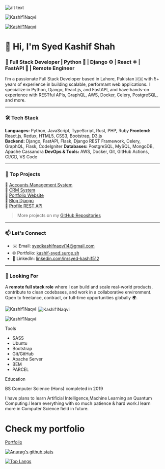 ![alt text](https://images.pexels.com/photos/1779487/pexels-photo-1779487.jpeg?auto=compress&cs=tinysrgb&dpr=2&h=650&w=940)

<p align="left"> <img src="https://komarev.com/ghpvc/?username=Kashif1Naqvi&label=Profile%20views&color=0e75b6&style=flat" alt="Kashif1Naqvi" /> </p>
<p align="left"> <a href="https://github.com/ryo-ma/github-profile-trophy"><img src="https://github-profile-trophy.vercel.app/?username=Kashif1Naqvi" alt="Kashif1Naqvi" /></a> </p>

# 👋 Hi, I'm Syed Kashif Shah

### 🚀 Full Stack Developer | Python 🐍 | Django ⚙️ | React ⚛️ | FastAPI 🚦 | Remote Engineer

I’m a passionate Full Stack Developer based in Lahore, Pakistan 🇵🇰 with 5+ years of experience in building scalable, performant web applications. I specialize in Python, Django, React.js, and FastAPI, and have hands-on experience with RESTful APIs, GraphQL, AWS, Docker, Celery, PostgreSQL, and more.

---

### 🛠️ Tech Stack

**Languages:** Python, JavaScript, TypeScript, Rust, PHP, Ruby
**Frontend:** React.js, Redux, HTML5, CSS3, Bootstrap, D3.js  
**Backend:** Django, FastAPI, Flask, Django REST Framework, Celery, GraphQL, Flask, CodeIgniter
**Databases:** PostgreSQL, MySQL, MongoDB, Apache Cassandra
**DevOps & Tools:** AWS, Docker, Git, GitHub Actions, CI/CD, VS Code  

---

### 📌 Top Projects

🔹 [Accounts Management System](https://accounts.usa.edu.pk/)  
🔹 [CRM System](https://crm.usa.edu.pk/)  
🔹 [Portfolio Website](https://kashif-syed.surge.sh/)  
🔹 [Blog Django](https://github.com/Kashif1Naqvi/Blog-Django)  
🔹 [Profile REST API](https://github.com/Kashif1Naqvi/profile-rest-api)

> More projects on my [GitHub Repositories](https://github.com/Kashif1Naqvi?tab=repositories)

---

### 📫 Let's Connect

- ✉️ Email: [syedkashifnaqvi14@gmail.com](mailto:syedkashifnaqvi14@gmail.com)  
- 🌐 Portfolio: [kashif-syed.surge.sh](https://kashif-syed.surge.sh)  
- 💼 LinkedIn: [linkedin.com/in/syed-kashif512](https://linkedin.com/in/syed-kashif512)

---

### 🎯 Looking For

A **remote full stack role** where I can build and scale real-world products, contribute to clean codebases, and work in a collaborative environment. Open to freelance, contract, or full-time opportunities globally 🌍.



<p><img align="left" src="https://github-readme-stats.vercel.app/api/top-langs?username=Kashif1Naqvi&show_icons=true&locale=en&layout=compact" alt="Kashif1Naqvi" /></p>

<p>&nbsp;<img align="center" src="https://github-readme-stats.vercel.app/api?username=Kashif1Naqvi&show_icons=true&locale=en" alt="Kashif1Naqvi" /></p>

<p><img align="center" src="https://github-readme-streak-stats.herokuapp.com/?user=Kashif1Naqvi&" alt="Kashif1Naqvi" /></p>

Tools

  * SASS 
  * Ubuntu 
  * Bootstrap
  * Git/GitHub
  * Apache Server
  * BEM
  * PARCEL

Education

BS Computer Science (Hons) completed in 2019

I have plans to learn Artificial Intelligence,Machine Learning an Quantum Computing.I learn everything with so much patience & hard work.I learn more in Computer Science field in future.
# Check my portfolio

[Portfolio](http://kashif-syed.surge.sh/)

[![Anurag's github stats](https://github-readme-stats.vercel.app/api?username=Kashif1Naqvi)](https://github.com/anuraghazra/github-readme-stats)

[![Top Langs](https://github-readme-stats.vercel.app/api/top-langs/?username=Kashif1Naqvi)](https://github.com/anuraghazra/github-readme-stats)
